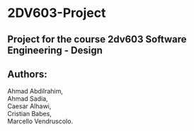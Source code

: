 # 2DV603-Project
## Project for the course 2dv603 Software Engineering - Design

## Authors: 
   Ahmad Abdilrahim,\
   Ahmad Sadia,\
   Caesar Alhawi,\
   Cristian Babes,\
   Marcello Vendruscolo.
